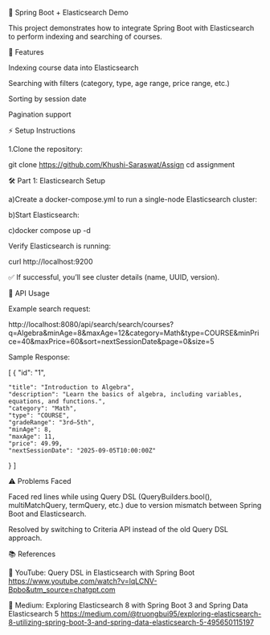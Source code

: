 📘 Spring Boot + Elasticsearch Demo

This project demonstrates how to integrate Spring Boot with Elasticsearch to perform indexing and searching of courses.

🚀 Features

Indexing course data into Elasticsearch

Searching with filters (category, type, age range, price range, etc.)

Sorting by session date

Pagination support

⚡ Setup Instructions

1.Clone the repository:

git clone https://github.com/Khushi-Saraswat/Assign
cd assignment


🛠 Part 1: Elasticsearch Setup

a)Create a docker-compose.yml to run a single-node Elasticsearch cluster:

b)Start Elasticsearch:

c)docker compose up -d


Verify Elasticsearch is running:

curl http://localhost:9200


✅ If successful, you’ll see cluster details (name, UUID, version).




📝 API Usage

Example search request:

http://localhost:8080/api/search/search/courses?q=Algebra&minAge=8&maxAge=12&category=Math&type=COURSE&minPrice=40&maxPrice=60&sort=nextSessionDate&page=0&size=5

Sample Response:

[
  {
    "id": "1",
    
    "title": "Introduction to Algebra",
    "description": "Learn the basics of algebra, including variables, equations, and functions.",
    "category": "Math",
    "type": "COURSE",
    "gradeRange": "3rd–5th",
    "minAge": 8,
    "maxAge": 11,
    "price": 49.99,
    "nextSessionDate": "2025-09-05T10:00:00Z"
  }
]

⚠️ Problems Faced

Faced red lines while using Query DSL (QueryBuilders.bool(), multiMatchQuery, termQuery, etc.) due to version mismatch between Spring Boot and Elasticsearch.

Resolved by switching to Criteria API instead of the old Query DSL approach.

📚 References

🔗 YouTube: Query DSL in Elasticsearch with Spring Boot https://www.youtube.com/watch?v=lqLCNV-Bpbo&utm_source=chatgpt.com

🔗 Medium: Exploring Elasticsearch 8 with Spring Boot 3 and Spring Data Elasticsearch 5 https://medium.com/@truongbui95/exploring-elasticsearch-8-utilizing-spring-boot-3-and-spring-data-elasticsearch-5-495650115197


